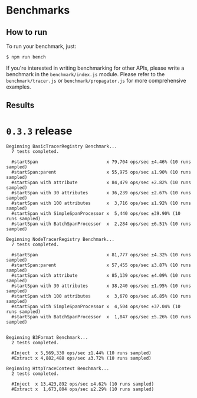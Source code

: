 # Benchmarks

## How to run

To run your benchmark, just:
```
$ npm run bench
```

If you're interested in writing benchmarking for other APIs, please write a benchmark in the `benchmark/index.js` module. Please refer to the `benchmark/tracer.js` or `benchmark/propagator.js` for more comprehensive examples.

## Results

# `0.3.3` release

```
Beginning BasicTracerRegistry Benchmark...
  7 tests completed.

  #startSpan                          x 79,704 ops/sec ±4.46% (10 runs sampled)
  #startSpan:parent                   x 55,975 ops/sec ±1.90% (10 runs sampled)
  #startSpan with attribute           x 84,479 ops/sec ±2.82% (10 runs sampled)
  #startSpan with 30 attributes       x 36,239 ops/sec ±2.67% (10 runs sampled)
  #startSpan with 100 attributes      x  3,716 ops/sec ±1.92% (10 runs sampled)
  #startSpan with SimpleSpanProcessor x  5,440 ops/sec ±39.90% (10 runs sampled)
  #startSpan with BatchSpanProcessor  x  2,284 ops/sec ±6.51% (10 runs sampled)

Beginning NodeTracerRegistry Benchmark...
  7 tests completed.

  #startSpan                          x 81,777 ops/sec ±4.32% (10 runs sampled)
  #startSpan:parent                   x 57,455 ops/sec ±3.87% (10 runs sampled)
  #startSpan with attribute           x 85,139 ops/sec ±4.09% (10 runs sampled)
  #startSpan with 30 attributes       x 38,240 ops/sec ±1.95% (10 runs sampled)
  #startSpan with 100 attributes      x  3,670 ops/sec ±6.85% (10 runs sampled)
  #startSpan with SimpleSpanProcessor x  4,504 ops/sec ±37.04% (10 runs sampled)
  #startSpan with BatchSpanProcessor  x  1,847 ops/sec ±5.26% (10 runs sampled)


Beginning B3Format Benchmark...
  2 tests completed.

  #Inject  x 5,569,330 ops/sec ±1.44% (10 runs sampled)
  #Extract x 4,882,488 ops/sec ±3.72% (10 runs sampled)

Beginning HttpTraceContext Benchmark...
  2 tests completed.

  #Inject  x 13,423,892 ops/sec ±4.62% (10 runs sampled)
  #Extract x  1,673,804 ops/sec ±2.29% (10 runs sampled)
```